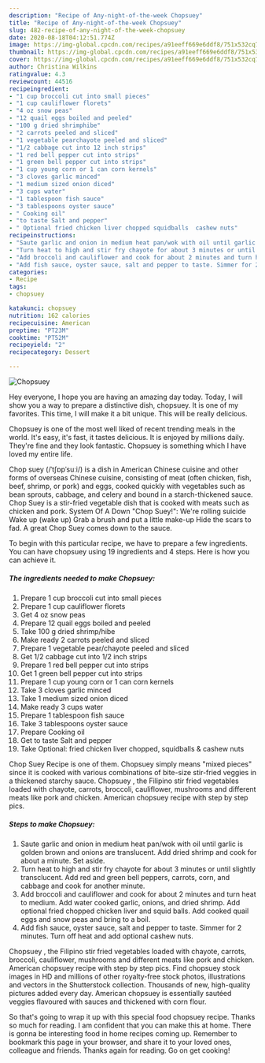 ```yaml
---
description: "Recipe of Any-night-of-the-week Chopsuey"
title: "Recipe of Any-night-of-the-week Chopsuey"
slug: 482-recipe-of-any-night-of-the-week-chopsuey
date: 2020-08-18T04:12:51.774Z
image: https://img-global.cpcdn.com/recipes/a91eeff669e6ddf8/751x532cq70/chopsuey-recipe-main-photo.jpg
thumbnail: https://img-global.cpcdn.com/recipes/a91eeff669e6ddf8/751x532cq70/chopsuey-recipe-main-photo.jpg
cover: https://img-global.cpcdn.com/recipes/a91eeff669e6ddf8/751x532cq70/chopsuey-recipe-main-photo.jpg
author: Christina Wilkins
ratingvalue: 4.3
reviewcount: 44516
recipeingredient:
- "1 cup broccoli cut into small pieces"
- "1 cup cauliflower florets"
- "4 oz snow peas"
- "12 quail eggs boiled and peeled"
- "100 g dried shrimphibe"
- "2 carrots peeled and sliced"
- "1 vegetable pearchayote peeled and sliced"
- "1/2 cabbage cut into 12 inch strips"
- "1 red bell pepper cut into strips"
- "1 green bell pepper cut into strips"
- "1 cup young corn or 1 can corn kernels"
- "3 cloves garlic minced"
- "1 medium sized onion diced"
- "3 cups water"
- "1 tablespoon fish sauce"
- "3 tablespoons oyster sauce"
- " Cooking oil"
- "to taste Salt and pepper"
- " Optional fried chicken liver chopped squidballs  cashew nuts"
recipeinstructions:
- "Saute garlic and onion in medium heat pan/wok with oil until garlic is golden brown and onions are translucent. Add dried shrimp and cook for about a minute. Set aside."
- "Turn heat to high and stir fry chayote for about 3 minutes or until slightly transclucent. Add red and green bell peppers, carrots, corn, and cabbage and cook for another minute."
- "Add broccoli and cauliflower and cook for about 2 minutes and turn heat to medium. Add water cooked garlic, onions, and dried shrimp. Add optional fried chopped chicken liver and squid balls. Add cooked quail eggs and snow peas and bring to a boil."
- "Add fish sauce, oyster sauce, salt and pepper to taste. Simmer for 2 minutes. Turn off heat and add optional cashew nuts."
categories:
- Recipe
tags:
- chopsuey

katakunci: chopsuey 
nutrition: 162 calories
recipecuisine: American
preptime: "PT23M"
cooktime: "PT52M"
recipeyield: "2"
recipecategory: Dessert

---
```



![Chopsuey](https://img-global.cpcdn.com/recipes/a91eeff669e6ddf8/751x532cq70/chopsuey-recipe-main-photo.jpg)

Hey everyone, I hope you are having an amazing day today. Today, I will show you a way to prepare a distinctive dish, chopsuey. It is one of my favorites. This time, I will make it a bit unique. This will be really delicious.

Chopsuey is one of the most well liked of recent trending meals in the world. It's easy, it's fast, it tastes delicious. It is enjoyed by millions daily. They're fine and they look fantastic. Chopsuey is something which I have loved my entire life.

Chop suey (/ˈtʃɒpˈsuːi/) is a dish in American Chinese cuisine and other forms of overseas Chinese cuisine, consisting of meat (often chicken, fish, beef, shrimp, or pork) and eggs, cooked quickly with vegetables such as bean sprouts, cabbage, and celery and bound in a starch-thickened sauce. Chop Suey is a stir-fried vegetable dish that is cooked with meats such as chicken and pork. System Of A Down &#34;Chop Suey!&#34;: We&#39;re rolling suicide Wake up (wake up) Grab a brush and put a little make-up Hide the scars to fad. A great Chop Suey comes down to the sauce.


To begin with this particular recipe, we have to prepare a few ingredients. You can have chopsuey using 19 ingredients and 4 steps. Here is how you can achieve it.

<!--inarticleads1-->

##### The ingredients needed to make Chopsuey:

1. Prepare 1 cup broccoli cut into small pieces
1. Prepare 1 cup cauliflower florets
1. Get 4 oz snow peas
1. Prepare 12 quail eggs boiled and peeled
1. Take 100 g dried shrimp/hibe
1. Make ready 2 carrots peeled and sliced
1. Prepare 1 vegetable pear/chayote peeled and sliced
1. Get 1/2 cabbage cut into 1/2 inch strips
1. Prepare 1 red bell pepper cut into strips
1. Get 1 green bell pepper cut into strips
1. Prepare 1 cup young corn or 1 can corn kernels
1. Take 3 cloves garlic minced
1. Take 1 medium sized onion diced
1. Make ready 3 cups water
1. Prepare 1 tablespoon fish sauce
1. Take 3 tablespoons oyster sauce
1. Prepare  Cooking oil
1. Get to taste Salt and pepper
1. Take  Optional: fried chicken liver chopped, squidballs &amp; cashew nuts


Chop Suey Recipe is one of them. Chopsuey simply means &#34;mixed pieces&#34; since it is cooked with various combinations of bite-size stir-fried veggies in a thickened starchy sauce. Chopsuey , the Filipino stir fried vegetables loaded with chayote, carrots, broccoli, cauliflower, mushrooms and different meats like pork and chicken. American chopsuey recipe with step by step pics. 

<!--inarticleads2-->

##### Steps to make Chopsuey:

1. Saute garlic and onion in medium heat pan/wok with oil until garlic is golden brown and onions are translucent. Add dried shrimp and cook for about a minute. Set aside.
1. Turn heat to high and stir fry chayote for about 3 minutes or until slightly transclucent. Add red and green bell peppers, carrots, corn, and cabbage and cook for another minute.
1. Add broccoli and cauliflower and cook for about 2 minutes and turn heat to medium. Add water cooked garlic, onions, and dried shrimp. Add optional fried chopped chicken liver and squid balls. Add cooked quail eggs and snow peas and bring to a boil.
1. Add fish sauce, oyster sauce, salt and pepper to taste. Simmer for 2 minutes. Turn off heat and add optional cashew nuts.


Chopsuey , the Filipino stir fried vegetables loaded with chayote, carrots, broccoli, cauliflower, mushrooms and different meats like pork and chicken. American chopsuey recipe with step by step pics. Find chopsuey stock images in HD and millions of other royalty-free stock photos, illustrations and vectors in the Shutterstock collection. Thousands of new, high-quality pictures added every day. American chopsuey is essentially sautéed veggies flavoured with sauces and thickened with corn flour. 

So that's going to wrap it up with this special food chopsuey recipe. Thanks so much for reading. I am confident that you can make this at home. There is gonna be interesting food in home recipes coming up. Remember to bookmark this page in your browser, and share it to your loved ones, colleague and friends. Thanks again for reading. Go on get cooking!
